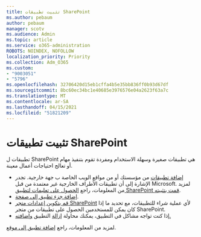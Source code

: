 ```yaml
---
title: تثبيت تطبيقات SharePoint
ms.author: pebaum
author: pebaum
manager: scotv
ms.audience: Admin
ms.topic: article
ms.service: o365-administration
ROBOTS: NOINDEX, NOFOLLOW
localization_priority: Priority
ms.collection: Adm_O365
ms.custom:
- "9003051"
- "5796"
ms.openlocfilehash: 32706420d15eb1cffa4b5e35bb836ff0b93d67df
ms.sourcegitcommit: 8bc60ec34bc1e40685e3976576e04a2623f63a7c
ms.translationtype: MT
ms.contentlocale: ar-SA
ms.lasthandoff: 04/15/2021
ms.locfileid: "51821209"
---
```

# <a name="install-sharepoint-apps"></a>تثبيت تطبيقات SharePoint

تطبيقات ل SharePoint هي تطبيقات صغيرة وسهلة الاستخدام ومفردة تقوم بتنفيذ مهام أو تعالج احتياجات أعمال معينة.

- [إضافة تطبيقات](https://support.microsoft.com/office/ef9c0dbd-7fe1-4715-a1b0-fe3bc81317cb)  من مؤسستك أو من مواقع الويب الخاصة ب جهة خارجية. تجدر الإشارة إلى أن تطبيقات الأطراف الخارجية غير معتمدة من قبل Microsoft. لمزيد من المعلومات، راجع  [الحصول على تعليمات لتطبيق SharePoint قمت بتثبيته](https://support.office.com/article/get-help-for-a-sharepoint-app-you-installed-fd98af7f-6af0-4573-8360-8f5631c6ab21).
-   [إضافة جزء تطبيق إلى صفحة](https://support.microsoft.com/office/6f06c0b7-44b8-4c69-b4ad-85197eee8d78).
-   [قم بتكوين إعدادات متجر SharePoint](https://docs.microsoft.com/sharepoint/configure-sharepoint-store-settings)  لأي عملية شراء للتطبيقات، مع تحديد ما إذا كان يمكن للمستخدمين الحصول على تطبيقات من متجر SharePoint.
-   إذا كنت تواجه مشاكل في التطبيق، يمكنك محاولة [إزالة](https://support.microsoft.com/office/03198d1b-c33b-498d-9469-af641a587d6c) التطبيق [وإضافته.](https://support.microsoft.com/office/ef9c0dbd-7fe1-4715-a1b0-fe3bc81317cb)

لمزيد من المعلومات، راجع  [إضافة تطبيق إلى موقع](https://support.microsoft.com/office/add-an-app-to-a-site-ef9c0dbd-7fe1-4715-a1b0-fe3bc81317cb).